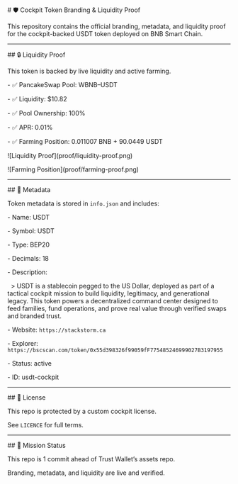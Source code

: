 \# 🛡️ Cockpit Token Branding \& Liquidity Proof



This repository contains the official branding, metadata, and liquidity proof for the cockpit-backed USDT token deployed on BNB Smart Chain.



---



\## 🔒 Liquidity Proof



This token is backed by live liquidity and active farming.



\- ✅ PancakeSwap Pool: WBNB–USDT

\- ✅ Liquidity: $10.82

\- ✅ Pool Ownership: 100%

\- ✅ APR: 0.01%

\- ✅ Farming Position: 0.011007 BNB + 90.0449 USDT



!\[Liquidity Proof](proof/liquidity-proof.png)  

!\[Farming Position](proof/farming-proof.png)



---



\## 🧬 Metadata



Token metadata is stored in `info.json` and includes:



\- Name: USDT  

\- Symbol: USDT  

\- Type: BEP20  

\- Decimals: 18  

\- Description:  

&nbsp; > USDT is a stablecoin pegged to the US Dollar, deployed as part of a tactical cockpit mission to build liquidity, legitimacy, and generational legacy. This token powers a decentralized command center designed to feed families, fund operations, and prove real value through verified swaps and branded trust.



\- Website: `https://stackstorm.ca`  

\- Explorer: `https://bscscan.com/token/0x55d398326f99059fF775485246999027B3197955`  

\- Status: active  

\- ID: usdt-cockpit



---



\## 📜 License



This repo is protected by a custom cockpit license.  

See `LICENCE` for full terms.



---



\## 🧭 Mission Status



This repo is 1 commit ahead of Trust Wallet’s assets repo.  

Branding, metadata, and liquidity are live and verified.



